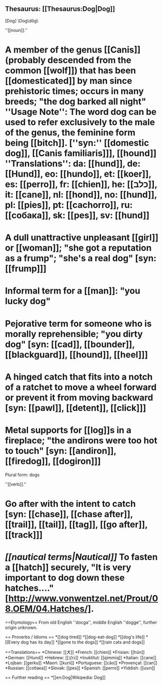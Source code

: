 Thesaurus: [[Thesaurus:Dog|Dog]]
-----
[Dog] \Dog\dôg\

''[[noun]].''
# A member of the genus [[Canis]] (probably descended from the common [[wolf]]) that has been [[domesticated]] by man since prehistoric times; occurs in many breeds; "the dog barked all night" ''Usage Note'': The word dog can be used to refer exclusively to the male of the genus, the feminine form being [[bitch]]. [''syn:'' [[domestic dog]], [[Canis familiaris]]], [[hound]] ''Translations'': da: [[hund]], de: [[Hund]], eo: [[hundo]], et: [[koer]], es: [[perro]], fr: [[chien]], he: [[כלב]], it: [[cane]], nl: [[hond]], no: [[hund]], pl: [[pies]], pt: [[cachorro]], ru: [[собака]], sk: [[pes]], sv: [[hund]]
# A dull unattractive unpleasant [[girl]] or [[woman]]; "she got a reputation as a frump"; "she's a real dog" [syn: [[frump]]]
# Informal term for a [[man]]: "you lucky dog"
# Pejorative term for someone who is morally reprehensible; "you dirty dog" [syn: [[cad]], [[bounder]], [[blackguard]], [[hound]], [[heel]]]
# A hinged catch that fits into a notch of a ratchet to move a wheel forward or prevent it from moving backward [syn: [[pawl]], [[detent]], [[click]]]
# Metal supports for [[log]]s in a fireplace; "the andirons were too hot to touch" [syn: [[andiron]], [[firedog]], [[dogiron]]]

Plural form: dogs


''[[verb]].''
# Go after with the intent to catch [syn: [[chase]], [[chase after]], [[trail]], [[tail]], [[tag]], [[go after]], [[track]]]
# <i>[[nautical terms|Nautical]]</i> To fasten a [[hatch]] securely, "It is very important to dog down these hatches...." [http://www.vonwentzel.net/Prout/08.OEM/04.Hatches/].

==Etymology==
From old English ''docga'', middle English ''dogge'', further origin unknown.

== Proverbs / Idioms ==
*[[dog tired]]
*[[dog-eat-dog]]
*[[dog's life]]
*[[Every dog has its day]]
*[[gone to the dogs]]
*[[rain cats and dogs]]

==Translations==
*Chinese: [[&#29356;]]
*French: [[chien]]
*Frisian: [[hûn]]
*German: [[Hund]]
*Hebrew: [[כלב]]
*Inuktitut: [[qimmiq]]
*Italian: [[cane]]
*Lojban: [[gerku]]
*Maori: [[kurii]]
*Portuguese: [[cão]]
*Provençal: [[can]]
*Russian: [[собака]]
*Slovak: [[pes]]
*Spanish: [[perro]]
*Yiddish: [[הונט]]

== Further reading ==
*[[en:Dog|Wikipedia: Dog]]